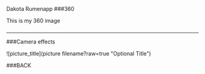 Dakota Rumenapp
###360

This is my 360 image
<script src="//360.vizor.io/scripts/embed.js" data-vizorurl="https://360.vizor.io/embed/v/z0e9" ></script>

###







***


###Camera effects 

![picture_title](picture filename?raw=true "Optional Title")

###BACK
